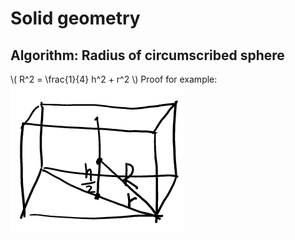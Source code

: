 # Solid geometry

## Algorithm: Radius of circumscribed sphere

\\( R^2 = \frac{1}{4} h^2 + r^2 \\)
Proof for example:
![1](Solid_geometry/Algo1.png)
